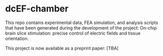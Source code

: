 # dcEF-chamber

This repo contains experimental data, FEA simulation, and analysis scripts that have been generated during the development of the project: On-chip brain slice stimulation: precise control of electric fields and tissue orientation.

This project is now available as a preprint paper: [TBA]
